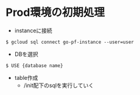 # Prod環境の初期処理

- instanceに接続
```
$ gcloud sql connect go-pf-instance --user=user
```

- DBを選択
```
$ USE {database name}
```

- table作成
  - /init配下のsqlを実行していく
